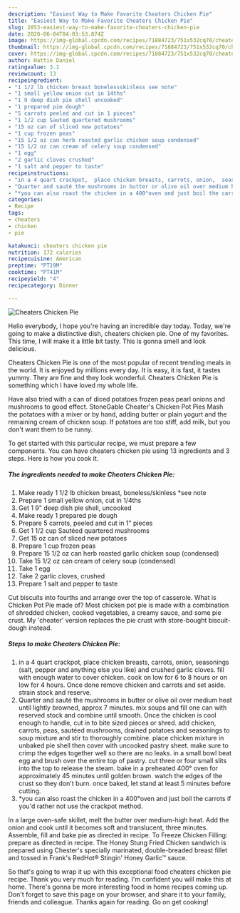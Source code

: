 ```yaml
---
description: "Easiest Way to Make Favorite Cheaters Chicken Pie"
title: "Easiest Way to Make Favorite Cheaters Chicken Pie"
slug: 2853-easiest-way-to-make-favorite-cheaters-chicken-pie
date: 2020-06-04T04:03:53.874Z
image: https://img-global.cpcdn.com/recipes/71884723/751x532cq70/cheaters-chicken-pie-recipe-main-photo.jpg
thumbnail: https://img-global.cpcdn.com/recipes/71884723/751x532cq70/cheaters-chicken-pie-recipe-main-photo.jpg
cover: https://img-global.cpcdn.com/recipes/71884723/751x532cq70/cheaters-chicken-pie-recipe-main-photo.jpg
author: Hattie Daniel
ratingvalue: 3.1
reviewcount: 13
recipeingredient:
- "1 1/2 lb chicken breast bonelessskinless see note"
- "1 small yellow onion cut in 14ths"
- "1 9 deep dish pie shell uncooked"
- "1 prepared pie dough"
- "5 carrots peeled and cut in 1 pieces"
- "1 1/2 cup Sauted quartered mushrooms"
- "15 oz can of sliced new potatoes"
- "1 cup frozen peas"
- "15 1/2 oz can herb roasted garlic chicken soup condensed"
- "15 1/2 oz can cream of celery soup condensed"
- "1 egg"
- "2 garlic cloves crushed"
- "1 salt and pepper to taste"
recipeinstructions:
- "in a 4 quart crackpot,  place chicken breasts, carrots, onion,  seasonings (salt, pepper and anything else you like) and crushed garlic cloves. fill with enough water to cover chicken. cook on low for 6 to 8 hours or on low for 4 hours. Once done remove chicken and carrots and set aside. strain stock and reserve."
- "Quarter and sauté the mushrooms in butter or olive oil over medium heat until lightly browned, approx 7 minutes.  mix soups and fill one can with reserved stock and combine until smooth.  Once the chicken is cool enough to handle, cut in to bite sized pieces or shred. add chicken,  carrots,  peas, sautéed mushrooms, drained potatoes and seasonings to soup mixture and stir to thoroughly combine.  place chicken mixture in unbaked pie shell then cover with uncooked pastry sheet. make sure to crimp the edges together well so there are no leaks.  in a small bowl beat egg and brush over the entire top of pastry. cut three or four small slits into the top to release the steam. bake in a preheated 400° oven for approximately 45 minutes until golden brown. watch the edges of the crust so they don&#39;t burn. once baked,  let stand at least 5 minutes before cutting."
- "*you can also roast the chicken in a 400°oven and just boil the carrots if you&#39;d rather not use the crackpot method."
categories:
- Recipe
tags:
- cheaters
- chicken
- pie

katakunci: cheaters chicken pie 
nutrition: 172 calories
recipecuisine: American
preptime: "PT19M"
cooktime: "PT41M"
recipeyield: "4"
recipecategory: Dinner

---
```



![Cheaters Chicken Pie](https://img-global.cpcdn.com/recipes/71884723/751x532cq70/cheaters-chicken-pie-recipe-main-photo.jpg)

Hello everybody, I hope you're having an incredible day today. Today, we're going to make a distinctive dish, cheaters chicken pie. One of my favorites. This time, I will make it a little bit tasty. This is gonna smell and look delicious.

Cheaters Chicken Pie is one of the most popular of recent trending meals in the world. It is enjoyed by millions every day. It is easy, it is fast, it tastes yummy. They are fine and they look wonderful. Cheaters Chicken Pie is something which I have loved my whole life.

Have also tried with a can of diced potatoes frozen peas pearl onions and mushrooms to good effect. StoneGable Cheater&#39;s Chicken Pot Pies Mash the potatoes with a mixer or by hand, adding butter or plain yogurt and the remaining cream of chicken soup. If potatoes are too stiff, add milk, but you don&#39;t want them to be runny.


To get started with this particular recipe, we must prepare a few components. You can have cheaters chicken pie using 13 ingredients and 3 steps. Here is how you cook it.

<!--inarticleads1-->

##### The ingredients needed to make Cheaters Chicken Pie:

1. Make ready 1 1/2 lb chicken breast, boneless/skinless *see note
1. Prepare 1 small yellow onion, cut in 1/4ths
1. Get 1 9&#34; deep dish pie shell, uncooked
1. Make ready 1 prepared pie dough
1. Prepare 5 carrots, peeled and cut in 1&#34; pieces
1. Get 1 1/2 cup Sautéed quartered mushrooms
1. Get 15 oz can of sliced new potatoes
1. Prepare 1 cup frozen peas
1. Prepare 15 1/2 oz can herb roasted garlic chicken soup (condensed)
1. Take 15 1/2 oz can cream of celery soup (condensed)
1. Take 1 egg
1. Take 2 garlic cloves, crushed
1. Prepare 1 salt and pepper to taste


Cut biscuits into fourths and arrange over the top of casserole. What is Chicken Pot Pie made of? Most chicken pot pie is made with a combination of shredded chicken, cooked vegetables, a creamy sauce, and some pie crust. My &#39;cheater&#39; version replaces the pie crust with store-bought biscuit-dough instead. 

<!--inarticleads2-->

##### Steps to make Cheaters Chicken Pie:

1. in a 4 quart crackpot,  place chicken breasts, carrots, onion,  seasonings (salt, pepper and anything else you like) and crushed garlic cloves. fill with enough water to cover chicken. cook on low for 6 to 8 hours or on low for 4 hours. Once done remove chicken and carrots and set aside. strain stock and reserve.
1. Quarter and sauté the mushrooms in butter or olive oil over medium heat until lightly browned, approx 7 minutes.  mix soups and fill one can with reserved stock and combine until smooth.  Once the chicken is cool enough to handle, cut in to bite sized pieces or shred. add chicken,  carrots,  peas, sautéed mushrooms, drained potatoes and seasonings to soup mixture and stir to thoroughly combine.  place chicken mixture in unbaked pie shell then cover with uncooked pastry sheet. make sure to crimp the edges together well so there are no leaks.  in a small bowl beat egg and brush over the entire top of pastry. cut three or four small slits into the top to release the steam. bake in a preheated 400° oven for approximately 45 minutes until golden brown. watch the edges of the crust so they don&#39;t burn. once baked,  let stand at least 5 minutes before cutting.
1. *you can also roast the chicken in a 400°oven and just boil the carrots if you&#39;d rather not use the crackpot method.


In a large oven-safe skillet, melt the butter over medium-high heat. Add the onion and cook until it becomes soft and translucent, three minutes. Assemble, fill and bake pie as directed in recipe. To Freeze Chicken Filling: prepare as directed in recipe. The Honey Stung Fried Chicken sandwich is prepared using Chester&#39;s specially marinated, double-breaded breast fillet and tossed in Frank&#39;s RedHot® Stingin&#39; Honey Garlic™ sauce. 

So that's going to wrap it up with this exceptional food cheaters chicken pie recipe. Thank you very much for reading. I'm confident you will make this at home. There's gonna be more interesting food in home recipes coming up. Don't forget to save this page on your browser, and share it to your family, friends and colleague. Thanks again for reading. Go on get cooking!
